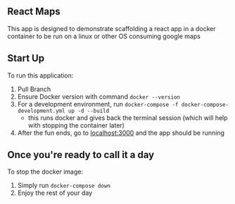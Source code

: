 ## React Maps
This app is designed to demonstrate scaffolding a react app in a docker container to be run on a linux or other OS consuming google maps

## Start Up
To run this application:
<ol>
    <li>Pull Branch</li>
    <li>Ensure Docker version with command <code>docker --version</code></li>
    <li>For a development environment, run <code>docker-compose -f docker-compose-development.yml up -d --build</code>
        <ul>
            <li>this runs docker and gives back the terminal session (which will help with stopping the container later)</li>
        </ul>
    <li>After the fun ends, go to <a href="http://localhost:3000">localhost:3000</a> and the app should be running</li>
</ol>

## Once you're ready to call it a day
To stop the docker image:
<ol>
    <li>Simply run <code>docker-compose down</code></li>
    <li>Enjoy the rest of your day</li>
</ol>